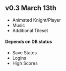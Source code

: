 ## v0.3 March 13th
* Animated Knight/Player
* Music
* Additional Tileset

#### Depends on DB status
* Save States
* Logins
* High Scores

